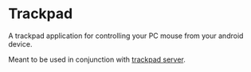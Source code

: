 Trackpad
====

A trackpad application for controlling your PC mouse from your android device.

Meant to be used in conjunction with [trackpad server](https://github.com/phyous/trackpad-server).
